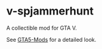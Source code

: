 # v-spjammerhunt

A collectible mod for GTA V.

See [GTA5-Mods](https://www.gta5-mods.com/scripts/sp-signal-jammers) for a detailed look.
